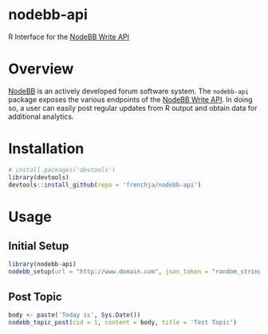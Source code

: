 # nodebb-api
R Interface for the [NodeBB Write API](https://github.com/NodeBB/nodebb-plugin-write-api)

# Overview
[NodeBB](https://nodebb.org/) is an actively developed forum software system.  The `nodebb-api` package exposes the various endpoints of the [NodeBB Write API](https://github.com/NodeBB/nodebb-plugin-write-api/blob/master/routes/v1/readme.md).  In doing so, a user can easily post regular updates from R output and obtain data for additional analytics.

# Installation
```r
# install.packages('devtools')
library(devtools)
devtools::install_github(repo = 'frenchja/nodebb-api')
```

# Usage
## Initial Setup
```r
library(nodebb-api)
nodebb_setup(url = "http://www.domain.com", json_token = "random_string")
```

## Post Topic
```r
body <- paste('Today is', Sys.Date())
nodebb_topic_post(cid = 1, content = body, title = 'Test Topic')
```
